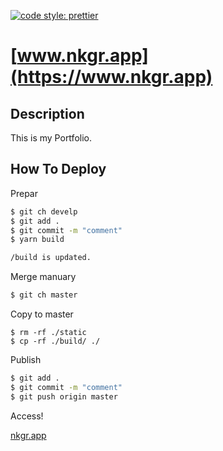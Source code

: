 [![code style: prettier](https://img.shields.io/badge/code_style-prettier-ff69b4.svg?style=flat-square)](https://github.com/prettier/prettier)

# [www.nkgr.app](https://www.nkgr.app)

## Description

This is my Portfolio.

## How To Deploy

Prepar

```bash
$ git ch develp
$ git add .
$ git commit -m "comment"
$ yarn build

/build is updated.
```

Merge manuary

```bash
$ git ch master
```

Copy to master

```
$ rm -rf ./static
$ cp -rf ./build/ ./
```

Publish

```bash
$ git add .
$ git commit -m "comment"
$ git push origin master
```

Access!

[nkgr.app](https://www.nkgr.app/)

